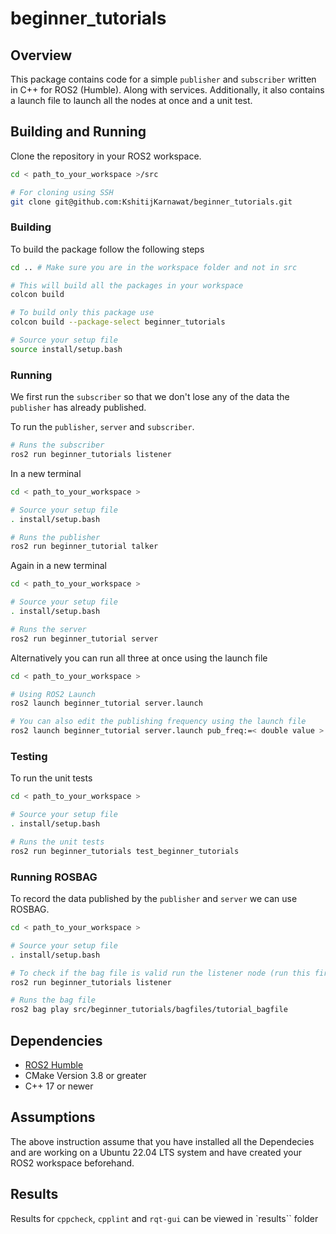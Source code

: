 # beginner_tutorials

## Overview

This package contains code for a simple `publisher` and `subscriber` written in C++ for ROS2 (Humble). Along with services. Additionally, it also contains a launch file to launch all the nodes at once and a unit test.

## Building and Running

Clone the repository in your ROS2 workspace.

```sh
cd < path_to_your_workspace >/src

# For cloning using SSH
git clone git@github.com:KshitijKarnawat/beginner_tutorials.git

```

### Building

To build the package follow the following steps

```sh
cd .. # Make sure you are in the workspace folder and not in src

# This will build all the packages in your workspace
colcon build

# To build only this package use
colcon build --package-select beginner_tutorials

# Source your setup file
source install/setup.bash
```

### Running

We first run the `subscriber` so that we don't lose any of the data the `publisher` has already published.

To run the `publisher`, `server` and `subscriber`.

```sh
# Runs the subscriber
ros2 run beginner_tutorials listener
```

In a new terminal

```sh
cd < path_to_your_workspace >

# Source your setup file
. install/setup.bash

# Runs the publisher
ros2 run beginner_tutorial talker
```

Again in a new terminal

```sh
cd < path_to_your_workspace >

# Source your setup file
. install/setup.bash

# Runs the server
ros2 run beginner_tutorial server
```

Alternatively you can run all three at once using the launch file

```sh
cd < path_to_your_workspace >

# Using ROS2 Launch 
ros2 launch beginner_tutorial server.launch

# You can also edit the publishing frequency using the launch file
ros2 launch beginner_tutorial server.launch pub_freq:=< double value >
```

### Testing

To run the unit tests

```sh
cd < path_to_your_workspace >

# Source your setup file
. install/setup.bash

# Runs the unit tests
ros2 run beginner_tutorials test_beginner_tutorials 
```

### Running ROSBAG

To record the data published by the `publisher` and `server` we can use ROSBAG.

```sh
cd < path_to_your_workspace >

# Source your setup file
. install/setup.bash

# To check if the bag file is valid run the listener node (run this first as we don't want to lose any data)
ros2 run beginner_tutorials listener

# Runs the bag file
ros2 bag play src/beginner_tutorials/bagfiles/tutorial_bagfile

```

## Dependencies

- [ROS2 Humble](https://docs.ros.org/en/humble/index.html)
- CMake Version 3.8 or greater
- C++ 17 or newer

## Assumptions

The above instruction assume that you have installed all the Dependecies and are working on a Ubuntu 22.04 LTS system and have created your ROS2 workspace beforehand.

## Results

Results for `cppcheck`, `cpplint` and `rqt-gui` can be viewed in `results`` folder
